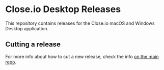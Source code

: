 # Close.io Desktop Releases

This repository contains releases for the Close.io macOS and Windows Desktop
application.

## Cutting a release

For more info about how to cut a new release, check the info [on the main repo](https://github.com/closeio/closeio-electron#cutting-a-release).
